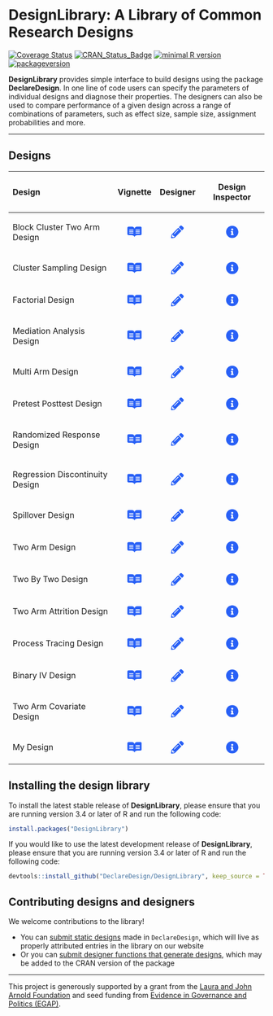 DesignLibrary: A Library of Common Research Designs
================

<!-- README.md is generated from README.Rmd. Please edit that file -->

[![Coverage
Status](https://coveralls.io/repos/github/DeclareDesign/DesignLibrary/badge.svg?branch=master)](https://coveralls.io/github/DeclareDesign/DesignLibrary?branch=master)
[![CRAN\_Status\_Badge](http://www.r-pkg.org/badges/version/DesignLibrary)](https://cran.r-project.org/package=DesignLibrary)
[![minimal R
version](https://img.shields.io/badge/R%3E%3D-3.4.0-6666ff.svg)](https://cran.r-project.org/)
[![packageversion](https://img.shields.io/badge/Package%20version-0.1.5.9999-orange.svg?style=flat-square)](commits/master)

**DesignLibrary** provides simple interface to build designs using the
package **DeclareDesign**. In one line of code users can specify the
parameters of individual designs and diagnose their properties. The
designers can also be used to compare performance of a given design
across a range of combinations of parameters, such as effect size,
sample size, assignment probabilities and more.

-----

## Designs

<table class="table" style="margin-left: auto; margin-right: auto;">

<thead>

<tr>

<th style="text-align:left;">

Design

</th>

<th style="text-align:center;">

Vignette

</th>

<th style="text-align:center;">

Designer

</th>

<th style="text-align:center;">

Design Inspector

</th>

</tr>

</thead>

<tbody>

<tr>

<td style="text-align:left;">

Block Cluster Two Arm Design

</td>

<td style="text-align:center;">

<a data-toggle="tooltip" title="Read description of design" href="https://declaredesign.org/r/designlibrary/articles/block_cluster_two_arm.html"><svg style="height:25;fill:#2860F6;" viewbox="0 0 576 512"><path d="M528.3 46.5H388.5c-48.1 0-89.9 33.3-100.4 80.3-10.6-47-52.3-80.3-100.4-80.3H48c-26.5 0-48 21.5-48 48v245.8c0 26.5 21.5 48 48 48h89.7c102.2 0 132.7 24.4 147.3 75 .7 2.8 5.2 2.8 6 0 14.7-50.6 45.2-75 147.3-75H528c26.5 0 48-21.5 48-48V94.6c0-26.4-21.3-47.9-47.7-48.1zM242 311.9c0 1.9-1.5 3.5-3.5 3.5H78.2c-1.9 0-3.5-1.5-3.5-3.5V289c0-1.9 1.5-3.5 3.5-3.5h160.4c1.9 0 3.5 1.5 3.5 3.5v22.9zm0-60.9c0 1.9-1.5 3.5-3.5 3.5H78.2c-1.9 0-3.5-1.5-3.5-3.5v-22.9c0-1.9 1.5-3.5 3.5-3.5h160.4c1.9 0 3.5 1.5 3.5 3.5V251zm0-60.9c0 1.9-1.5 3.5-3.5 3.5H78.2c-1.9 0-3.5-1.5-3.5-3.5v-22.9c0-1.9 1.5-3.5 3.5-3.5h160.4c1.9 0 3.5 1.5 3.5 3.5v22.9zm259.3 121.7c0 1.9-1.5 3.5-3.5 3.5H337.5c-1.9 0-3.5-1.5-3.5-3.5v-22.9c0-1.9 1.5-3.5 3.5-3.5h160.4c1.9 0 3.5 1.5 3.5 3.5v22.9zm0-60.9c0 1.9-1.5 3.5-3.5 3.5H337.5c-1.9 0-3.5-1.5-3.5-3.5V228c0-1.9 1.5-3.5 3.5-3.5h160.4c1.9 0 3.5 1.5 3.5 3.5v22.9zm0-60.9c0 1.9-1.5 3.5-3.5 3.5H337.5c-1.9 0-3.5-1.5-3.5-3.5v-22.8c0-1.9 1.5-3.5 3.5-3.5h160.4c1.9 0 3.5 1.5 3.5 3.5V190z"></path></svg></a>

</td>

<td style="text-align:center;">

<a data-toggle="tooltip" title="Open designer documentation" href="https://declaredesign.org/r/designlibrary/reference/block_cluster_two_arm_designer.html"><svg style="height:25;fill:#2860F6;" viewbox="0 0 512 512"><path d="M497.9 142.1l-46.1 46.1c-4.7 4.7-12.3 4.7-17 0l-111-111c-4.7-4.7-4.7-12.3 0-17l46.1-46.1c18.7-18.7 49.1-18.7 67.9 0l60.1 60.1c18.8 18.7 18.8 49.1 0 67.9zM284.2 99.8L21.6 362.4.4 483.9c-2.9 16.4 11.4 30.6 27.8 27.8l121.5-21.3 262.6-262.6c4.7-4.7 4.7-12.3 0-17l-111-111c-4.8-4.7-12.4-4.7-17.1 0zM124.1 339.9c-5.5-5.5-5.5-14.3 0-19.8l154-154c5.5-5.5 14.3-5.5 19.8 0s5.5 14.3 0 19.8l-154 154c-5.5 5.5-14.3 5.5-19.8 0zM88 424h48v36.3l-64.5 11.3-31.1-31.1L51.7 376H88v48z"></path></svg></a>

</td>

<td style="text-align:center;">

<a data-toggle="tooltip" title="Open in DeclareDesign Inspector" href="https://eos.wzb.eu/ipi/DDinspector/?import_library=block_cluster_two_arm_design"><svg style="height:25;fill:#2860F6;" viewbox="0 0 512 512"><path d="M256 8C119.043 8 8 119.083 8 256c0 136.997 111.043 248 248 248s248-111.003 248-248C504 119.083 392.957 8 256 8zm0 110c23.196 0 42 18.804 42 42s-18.804 42-42 42-42-18.804-42-42 18.804-42 42-42zm56 254c0 6.627-5.373 12-12 12h-88c-6.627 0-12-5.373-12-12v-24c0-6.627 5.373-12 12-12h12v-64h-12c-6.627 0-12-5.373-12-12v-24c0-6.627 5.373-12 12-12h64c6.627 0 12 5.373 12 12v100h12c6.627 0 12 5.373 12 12v24z"></path></svg></a>

</td>

</tr>

<tr>

<td style="text-align:left;">

Cluster Sampling Design

</td>

<td style="text-align:center;">

<a data-toggle="tooltip" title="Read description of design" href="https://declaredesign.org/r/designlibrary/articles/cluster_sampling.html"><svg style="height:25;fill:#2860F6;" viewbox="0 0 576 512"><path d="M528.3 46.5H388.5c-48.1 0-89.9 33.3-100.4 80.3-10.6-47-52.3-80.3-100.4-80.3H48c-26.5 0-48 21.5-48 48v245.8c0 26.5 21.5 48 48 48h89.7c102.2 0 132.7 24.4 147.3 75 .7 2.8 5.2 2.8 6 0 14.7-50.6 45.2-75 147.3-75H528c26.5 0 48-21.5 48-48V94.6c0-26.4-21.3-47.9-47.7-48.1zM242 311.9c0 1.9-1.5 3.5-3.5 3.5H78.2c-1.9 0-3.5-1.5-3.5-3.5V289c0-1.9 1.5-3.5 3.5-3.5h160.4c1.9 0 3.5 1.5 3.5 3.5v22.9zm0-60.9c0 1.9-1.5 3.5-3.5 3.5H78.2c-1.9 0-3.5-1.5-3.5-3.5v-22.9c0-1.9 1.5-3.5 3.5-3.5h160.4c1.9 0 3.5 1.5 3.5 3.5V251zm0-60.9c0 1.9-1.5 3.5-3.5 3.5H78.2c-1.9 0-3.5-1.5-3.5-3.5v-22.9c0-1.9 1.5-3.5 3.5-3.5h160.4c1.9 0 3.5 1.5 3.5 3.5v22.9zm259.3 121.7c0 1.9-1.5 3.5-3.5 3.5H337.5c-1.9 0-3.5-1.5-3.5-3.5v-22.9c0-1.9 1.5-3.5 3.5-3.5h160.4c1.9 0 3.5 1.5 3.5 3.5v22.9zm0-60.9c0 1.9-1.5 3.5-3.5 3.5H337.5c-1.9 0-3.5-1.5-3.5-3.5V228c0-1.9 1.5-3.5 3.5-3.5h160.4c1.9 0 3.5 1.5 3.5 3.5v22.9zm0-60.9c0 1.9-1.5 3.5-3.5 3.5H337.5c-1.9 0-3.5-1.5-3.5-3.5v-22.8c0-1.9 1.5-3.5 3.5-3.5h160.4c1.9 0 3.5 1.5 3.5 3.5V190z"></path></svg></a>

</td>

<td style="text-align:center;">

<a data-toggle="tooltip" title="Open designer documentation" href="https://declaredesign.org/r/designlibrary/reference/cluster_sampling_designer.html"><svg style="height:25;fill:#2860F6;" viewbox="0 0 512 512"><path d="M497.9 142.1l-46.1 46.1c-4.7 4.7-12.3 4.7-17 0l-111-111c-4.7-4.7-4.7-12.3 0-17l46.1-46.1c18.7-18.7 49.1-18.7 67.9 0l60.1 60.1c18.8 18.7 18.8 49.1 0 67.9zM284.2 99.8L21.6 362.4.4 483.9c-2.9 16.4 11.4 30.6 27.8 27.8l121.5-21.3 262.6-262.6c4.7-4.7 4.7-12.3 0-17l-111-111c-4.8-4.7-12.4-4.7-17.1 0zM124.1 339.9c-5.5-5.5-5.5-14.3 0-19.8l154-154c5.5-5.5 14.3-5.5 19.8 0s5.5 14.3 0 19.8l-154 154c-5.5 5.5-14.3 5.5-19.8 0zM88 424h48v36.3l-64.5 11.3-31.1-31.1L51.7 376H88v48z"></path></svg></a>

</td>

<td style="text-align:center;">

<a data-toggle="tooltip" title="Open in DeclareDesign Inspector" href="https://eos.wzb.eu/ipi/DDinspector/?import_library=cluster_sampling_design"><svg style="height:25;fill:#2860F6;" viewbox="0 0 512 512"><path d="M256 8C119.043 8 8 119.083 8 256c0 136.997 111.043 248 248 248s248-111.003 248-248C504 119.083 392.957 8 256 8zm0 110c23.196 0 42 18.804 42 42s-18.804 42-42 42-42-18.804-42-42 18.804-42 42-42zm56 254c0 6.627-5.373 12-12 12h-88c-6.627 0-12-5.373-12-12v-24c0-6.627 5.373-12 12-12h12v-64h-12c-6.627 0-12-5.373-12-12v-24c0-6.627 5.373-12 12-12h64c6.627 0 12 5.373 12 12v100h12c6.627 0 12 5.373 12 12v24z"></path></svg></a>

</td>

</tr>

<tr>

<td style="text-align:left;">

Factorial Design

</td>

<td style="text-align:center;">

<a data-toggle="tooltip" title="Read description of design" href="https://declaredesign.org/r/designlibrary/articles/factorial.html"><svg style="height:25;fill:#2860F6;" viewbox="0 0 576 512"><path d="M528.3 46.5H388.5c-48.1 0-89.9 33.3-100.4 80.3-10.6-47-52.3-80.3-100.4-80.3H48c-26.5 0-48 21.5-48 48v245.8c0 26.5 21.5 48 48 48h89.7c102.2 0 132.7 24.4 147.3 75 .7 2.8 5.2 2.8 6 0 14.7-50.6 45.2-75 147.3-75H528c26.5 0 48-21.5 48-48V94.6c0-26.4-21.3-47.9-47.7-48.1zM242 311.9c0 1.9-1.5 3.5-3.5 3.5H78.2c-1.9 0-3.5-1.5-3.5-3.5V289c0-1.9 1.5-3.5 3.5-3.5h160.4c1.9 0 3.5 1.5 3.5 3.5v22.9zm0-60.9c0 1.9-1.5 3.5-3.5 3.5H78.2c-1.9 0-3.5-1.5-3.5-3.5v-22.9c0-1.9 1.5-3.5 3.5-3.5h160.4c1.9 0 3.5 1.5 3.5 3.5V251zm0-60.9c0 1.9-1.5 3.5-3.5 3.5H78.2c-1.9 0-3.5-1.5-3.5-3.5v-22.9c0-1.9 1.5-3.5 3.5-3.5h160.4c1.9 0 3.5 1.5 3.5 3.5v22.9zm259.3 121.7c0 1.9-1.5 3.5-3.5 3.5H337.5c-1.9 0-3.5-1.5-3.5-3.5v-22.9c0-1.9 1.5-3.5 3.5-3.5h160.4c1.9 0 3.5 1.5 3.5 3.5v22.9zm0-60.9c0 1.9-1.5 3.5-3.5 3.5H337.5c-1.9 0-3.5-1.5-3.5-3.5V228c0-1.9 1.5-3.5 3.5-3.5h160.4c1.9 0 3.5 1.5 3.5 3.5v22.9zm0-60.9c0 1.9-1.5 3.5-3.5 3.5H337.5c-1.9 0-3.5-1.5-3.5-3.5v-22.8c0-1.9 1.5-3.5 3.5-3.5h160.4c1.9 0 3.5 1.5 3.5 3.5V190z"></path></svg></a>

</td>

<td style="text-align:center;">

<a data-toggle="tooltip" title="Open designer documentation" href="https://declaredesign.org/r/designlibrary/reference/factorial_designer.html"><svg style="height:25;fill:#2860F6;" viewbox="0 0 512 512"><path d="M497.9 142.1l-46.1 46.1c-4.7 4.7-12.3 4.7-17 0l-111-111c-4.7-4.7-4.7-12.3 0-17l46.1-46.1c18.7-18.7 49.1-18.7 67.9 0l60.1 60.1c18.8 18.7 18.8 49.1 0 67.9zM284.2 99.8L21.6 362.4.4 483.9c-2.9 16.4 11.4 30.6 27.8 27.8l121.5-21.3 262.6-262.6c4.7-4.7 4.7-12.3 0-17l-111-111c-4.8-4.7-12.4-4.7-17.1 0zM124.1 339.9c-5.5-5.5-5.5-14.3 0-19.8l154-154c5.5-5.5 14.3-5.5 19.8 0s5.5 14.3 0 19.8l-154 154c-5.5 5.5-14.3 5.5-19.8 0zM88 424h48v36.3l-64.5 11.3-31.1-31.1L51.7 376H88v48z"></path></svg></a>

</td>

<td style="text-align:center;">

<a data-toggle="tooltip" title="Open in DeclareDesign Inspector" href="https://eos.wzb.eu/ipi/DDinspector/?import_library=factorial_design"><svg style="height:25;fill:#2860F6;" viewbox="0 0 512 512"><path d="M256 8C119.043 8 8 119.083 8 256c0 136.997 111.043 248 248 248s248-111.003 248-248C504 119.083 392.957 8 256 8zm0 110c23.196 0 42 18.804 42 42s-18.804 42-42 42-42-18.804-42-42 18.804-42 42-42zm56 254c0 6.627-5.373 12-12 12h-88c-6.627 0-12-5.373-12-12v-24c0-6.627 5.373-12 12-12h12v-64h-12c-6.627 0-12-5.373-12-12v-24c0-6.627 5.373-12 12-12h64c6.627 0 12 5.373 12 12v100h12c6.627 0 12 5.373 12 12v24z"></path></svg></a>

</td>

</tr>

<tr>

<td style="text-align:left;">

Mediation Analysis Design

</td>

<td style="text-align:center;">

<a data-toggle="tooltip" title="Read description of design" href="https://declaredesign.org/r/designlibrary/articles/mediation_analysis.html"><svg style="height:25;fill:#2860F6;" viewbox="0 0 576 512"><path d="M528.3 46.5H388.5c-48.1 0-89.9 33.3-100.4 80.3-10.6-47-52.3-80.3-100.4-80.3H48c-26.5 0-48 21.5-48 48v245.8c0 26.5 21.5 48 48 48h89.7c102.2 0 132.7 24.4 147.3 75 .7 2.8 5.2 2.8 6 0 14.7-50.6 45.2-75 147.3-75H528c26.5 0 48-21.5 48-48V94.6c0-26.4-21.3-47.9-47.7-48.1zM242 311.9c0 1.9-1.5 3.5-3.5 3.5H78.2c-1.9 0-3.5-1.5-3.5-3.5V289c0-1.9 1.5-3.5 3.5-3.5h160.4c1.9 0 3.5 1.5 3.5 3.5v22.9zm0-60.9c0 1.9-1.5 3.5-3.5 3.5H78.2c-1.9 0-3.5-1.5-3.5-3.5v-22.9c0-1.9 1.5-3.5 3.5-3.5h160.4c1.9 0 3.5 1.5 3.5 3.5V251zm0-60.9c0 1.9-1.5 3.5-3.5 3.5H78.2c-1.9 0-3.5-1.5-3.5-3.5v-22.9c0-1.9 1.5-3.5 3.5-3.5h160.4c1.9 0 3.5 1.5 3.5 3.5v22.9zm259.3 121.7c0 1.9-1.5 3.5-3.5 3.5H337.5c-1.9 0-3.5-1.5-3.5-3.5v-22.9c0-1.9 1.5-3.5 3.5-3.5h160.4c1.9 0 3.5 1.5 3.5 3.5v22.9zm0-60.9c0 1.9-1.5 3.5-3.5 3.5H337.5c-1.9 0-3.5-1.5-3.5-3.5V228c0-1.9 1.5-3.5 3.5-3.5h160.4c1.9 0 3.5 1.5 3.5 3.5v22.9zm0-60.9c0 1.9-1.5 3.5-3.5 3.5H337.5c-1.9 0-3.5-1.5-3.5-3.5v-22.8c0-1.9 1.5-3.5 3.5-3.5h160.4c1.9 0 3.5 1.5 3.5 3.5V190z"></path></svg></a>

</td>

<td style="text-align:center;">

<a data-toggle="tooltip" title="Open designer documentation" href="https://declaredesign.org/r/designlibrary/reference/mediation_analysis_designer.html"><svg style="height:25;fill:#2860F6;" viewbox="0 0 512 512"><path d="M497.9 142.1l-46.1 46.1c-4.7 4.7-12.3 4.7-17 0l-111-111c-4.7-4.7-4.7-12.3 0-17l46.1-46.1c18.7-18.7 49.1-18.7 67.9 0l60.1 60.1c18.8 18.7 18.8 49.1 0 67.9zM284.2 99.8L21.6 362.4.4 483.9c-2.9 16.4 11.4 30.6 27.8 27.8l121.5-21.3 262.6-262.6c4.7-4.7 4.7-12.3 0-17l-111-111c-4.8-4.7-12.4-4.7-17.1 0zM124.1 339.9c-5.5-5.5-5.5-14.3 0-19.8l154-154c5.5-5.5 14.3-5.5 19.8 0s5.5 14.3 0 19.8l-154 154c-5.5 5.5-14.3 5.5-19.8 0zM88 424h48v36.3l-64.5 11.3-31.1-31.1L51.7 376H88v48z"></path></svg></a>

</td>

<td style="text-align:center;">

<a data-toggle="tooltip" title="Open in DeclareDesign Inspector" href="https://eos.wzb.eu/ipi/DDinspector/?import_library=mediation_analysis_design"><svg style="height:25;fill:#2860F6;" viewbox="0 0 512 512"><path d="M256 8C119.043 8 8 119.083 8 256c0 136.997 111.043 248 248 248s248-111.003 248-248C504 119.083 392.957 8 256 8zm0 110c23.196 0 42 18.804 42 42s-18.804 42-42 42-42-18.804-42-42 18.804-42 42-42zm56 254c0 6.627-5.373 12-12 12h-88c-6.627 0-12-5.373-12-12v-24c0-6.627 5.373-12 12-12h12v-64h-12c-6.627 0-12-5.373-12-12v-24c0-6.627 5.373-12 12-12h64c6.627 0 12 5.373 12 12v100h12c6.627 0 12 5.373 12 12v24z"></path></svg></a>

</td>

</tr>

<tr>

<td style="text-align:left;">

Multi Arm Design

</td>

<td style="text-align:center;">

<a data-toggle="tooltip" title="Read description of design" href="https://declaredesign.org/r/designlibrary/articles/multi_arm.html"><svg style="height:25;fill:#2860F6;" viewbox="0 0 576 512"><path d="M528.3 46.5H388.5c-48.1 0-89.9 33.3-100.4 80.3-10.6-47-52.3-80.3-100.4-80.3H48c-26.5 0-48 21.5-48 48v245.8c0 26.5 21.5 48 48 48h89.7c102.2 0 132.7 24.4 147.3 75 .7 2.8 5.2 2.8 6 0 14.7-50.6 45.2-75 147.3-75H528c26.5 0 48-21.5 48-48V94.6c0-26.4-21.3-47.9-47.7-48.1zM242 311.9c0 1.9-1.5 3.5-3.5 3.5H78.2c-1.9 0-3.5-1.5-3.5-3.5V289c0-1.9 1.5-3.5 3.5-3.5h160.4c1.9 0 3.5 1.5 3.5 3.5v22.9zm0-60.9c0 1.9-1.5 3.5-3.5 3.5H78.2c-1.9 0-3.5-1.5-3.5-3.5v-22.9c0-1.9 1.5-3.5 3.5-3.5h160.4c1.9 0 3.5 1.5 3.5 3.5V251zm0-60.9c0 1.9-1.5 3.5-3.5 3.5H78.2c-1.9 0-3.5-1.5-3.5-3.5v-22.9c0-1.9 1.5-3.5 3.5-3.5h160.4c1.9 0 3.5 1.5 3.5 3.5v22.9zm259.3 121.7c0 1.9-1.5 3.5-3.5 3.5H337.5c-1.9 0-3.5-1.5-3.5-3.5v-22.9c0-1.9 1.5-3.5 3.5-3.5h160.4c1.9 0 3.5 1.5 3.5 3.5v22.9zm0-60.9c0 1.9-1.5 3.5-3.5 3.5H337.5c-1.9 0-3.5-1.5-3.5-3.5V228c0-1.9 1.5-3.5 3.5-3.5h160.4c1.9 0 3.5 1.5 3.5 3.5v22.9zm0-60.9c0 1.9-1.5 3.5-3.5 3.5H337.5c-1.9 0-3.5-1.5-3.5-3.5v-22.8c0-1.9 1.5-3.5 3.5-3.5h160.4c1.9 0 3.5 1.5 3.5 3.5V190z"></path></svg></a>

</td>

<td style="text-align:center;">

<a data-toggle="tooltip" title="Open designer documentation" href="https://declaredesign.org/r/designlibrary/reference/multi_arm_designer.html"><svg style="height:25;fill:#2860F6;" viewbox="0 0 512 512"><path d="M497.9 142.1l-46.1 46.1c-4.7 4.7-12.3 4.7-17 0l-111-111c-4.7-4.7-4.7-12.3 0-17l46.1-46.1c18.7-18.7 49.1-18.7 67.9 0l60.1 60.1c18.8 18.7 18.8 49.1 0 67.9zM284.2 99.8L21.6 362.4.4 483.9c-2.9 16.4 11.4 30.6 27.8 27.8l121.5-21.3 262.6-262.6c4.7-4.7 4.7-12.3 0-17l-111-111c-4.8-4.7-12.4-4.7-17.1 0zM124.1 339.9c-5.5-5.5-5.5-14.3 0-19.8l154-154c5.5-5.5 14.3-5.5 19.8 0s5.5 14.3 0 19.8l-154 154c-5.5 5.5-14.3 5.5-19.8 0zM88 424h48v36.3l-64.5 11.3-31.1-31.1L51.7 376H88v48z"></path></svg></a>

</td>

<td style="text-align:center;">

<a data-toggle="tooltip" title="Open in DeclareDesign Inspector" href="https://eos.wzb.eu/ipi/DDinspector/?import_library=multi_arm_design"><svg style="height:25;fill:#2860F6;" viewbox="0 0 512 512"><path d="M256 8C119.043 8 8 119.083 8 256c0 136.997 111.043 248 248 248s248-111.003 248-248C504 119.083 392.957 8 256 8zm0 110c23.196 0 42 18.804 42 42s-18.804 42-42 42-42-18.804-42-42 18.804-42 42-42zm56 254c0 6.627-5.373 12-12 12h-88c-6.627 0-12-5.373-12-12v-24c0-6.627 5.373-12 12-12h12v-64h-12c-6.627 0-12-5.373-12-12v-24c0-6.627 5.373-12 12-12h64c6.627 0 12 5.373 12 12v100h12c6.627 0 12 5.373 12 12v24z"></path></svg></a>

</td>

</tr>

<tr>

<td style="text-align:left;">

Pretest Posttest Design

</td>

<td style="text-align:center;">

<a data-toggle="tooltip" title="Read description of design" href="https://declaredesign.org/r/designlibrary/articles/pretest_posttest.html"><svg style="height:25;fill:#2860F6;" viewbox="0 0 576 512"><path d="M528.3 46.5H388.5c-48.1 0-89.9 33.3-100.4 80.3-10.6-47-52.3-80.3-100.4-80.3H48c-26.5 0-48 21.5-48 48v245.8c0 26.5 21.5 48 48 48h89.7c102.2 0 132.7 24.4 147.3 75 .7 2.8 5.2 2.8 6 0 14.7-50.6 45.2-75 147.3-75H528c26.5 0 48-21.5 48-48V94.6c0-26.4-21.3-47.9-47.7-48.1zM242 311.9c0 1.9-1.5 3.5-3.5 3.5H78.2c-1.9 0-3.5-1.5-3.5-3.5V289c0-1.9 1.5-3.5 3.5-3.5h160.4c1.9 0 3.5 1.5 3.5 3.5v22.9zm0-60.9c0 1.9-1.5 3.5-3.5 3.5H78.2c-1.9 0-3.5-1.5-3.5-3.5v-22.9c0-1.9 1.5-3.5 3.5-3.5h160.4c1.9 0 3.5 1.5 3.5 3.5V251zm0-60.9c0 1.9-1.5 3.5-3.5 3.5H78.2c-1.9 0-3.5-1.5-3.5-3.5v-22.9c0-1.9 1.5-3.5 3.5-3.5h160.4c1.9 0 3.5 1.5 3.5 3.5v22.9zm259.3 121.7c0 1.9-1.5 3.5-3.5 3.5H337.5c-1.9 0-3.5-1.5-3.5-3.5v-22.9c0-1.9 1.5-3.5 3.5-3.5h160.4c1.9 0 3.5 1.5 3.5 3.5v22.9zm0-60.9c0 1.9-1.5 3.5-3.5 3.5H337.5c-1.9 0-3.5-1.5-3.5-3.5V228c0-1.9 1.5-3.5 3.5-3.5h160.4c1.9 0 3.5 1.5 3.5 3.5v22.9zm0-60.9c0 1.9-1.5 3.5-3.5 3.5H337.5c-1.9 0-3.5-1.5-3.5-3.5v-22.8c0-1.9 1.5-3.5 3.5-3.5h160.4c1.9 0 3.5 1.5 3.5 3.5V190z"></path></svg></a>

</td>

<td style="text-align:center;">

<a data-toggle="tooltip" title="Open designer documentation" href="https://declaredesign.org/r/designlibrary/reference/pretest_posttest_designer.html"><svg style="height:25;fill:#2860F6;" viewbox="0 0 512 512"><path d="M497.9 142.1l-46.1 46.1c-4.7 4.7-12.3 4.7-17 0l-111-111c-4.7-4.7-4.7-12.3 0-17l46.1-46.1c18.7-18.7 49.1-18.7 67.9 0l60.1 60.1c18.8 18.7 18.8 49.1 0 67.9zM284.2 99.8L21.6 362.4.4 483.9c-2.9 16.4 11.4 30.6 27.8 27.8l121.5-21.3 262.6-262.6c4.7-4.7 4.7-12.3 0-17l-111-111c-4.8-4.7-12.4-4.7-17.1 0zM124.1 339.9c-5.5-5.5-5.5-14.3 0-19.8l154-154c5.5-5.5 14.3-5.5 19.8 0s5.5 14.3 0 19.8l-154 154c-5.5 5.5-14.3 5.5-19.8 0zM88 424h48v36.3l-64.5 11.3-31.1-31.1L51.7 376H88v48z"></path></svg></a>

</td>

<td style="text-align:center;">

<a data-toggle="tooltip" title="Open in DeclareDesign Inspector" href="https://eos.wzb.eu/ipi/DDinspector/?import_library=pretest_posttest_design"><svg style="height:25;fill:#2860F6;" viewbox="0 0 512 512"><path d="M256 8C119.043 8 8 119.083 8 256c0 136.997 111.043 248 248 248s248-111.003 248-248C504 119.083 392.957 8 256 8zm0 110c23.196 0 42 18.804 42 42s-18.804 42-42 42-42-18.804-42-42 18.804-42 42-42zm56 254c0 6.627-5.373 12-12 12h-88c-6.627 0-12-5.373-12-12v-24c0-6.627 5.373-12 12-12h12v-64h-12c-6.627 0-12-5.373-12-12v-24c0-6.627 5.373-12 12-12h64c6.627 0 12 5.373 12 12v100h12c6.627 0 12 5.373 12 12v24z"></path></svg></a>

</td>

</tr>

<tr>

<td style="text-align:left;">

Randomized Response Design

</td>

<td style="text-align:center;">

<a data-toggle="tooltip" title="Read description of design" href="https://declaredesign.org/r/designlibrary/articles/randomized_response.html"><svg style="height:25;fill:#2860F6;" viewbox="0 0 576 512"><path d="M528.3 46.5H388.5c-48.1 0-89.9 33.3-100.4 80.3-10.6-47-52.3-80.3-100.4-80.3H48c-26.5 0-48 21.5-48 48v245.8c0 26.5 21.5 48 48 48h89.7c102.2 0 132.7 24.4 147.3 75 .7 2.8 5.2 2.8 6 0 14.7-50.6 45.2-75 147.3-75H528c26.5 0 48-21.5 48-48V94.6c0-26.4-21.3-47.9-47.7-48.1zM242 311.9c0 1.9-1.5 3.5-3.5 3.5H78.2c-1.9 0-3.5-1.5-3.5-3.5V289c0-1.9 1.5-3.5 3.5-3.5h160.4c1.9 0 3.5 1.5 3.5 3.5v22.9zm0-60.9c0 1.9-1.5 3.5-3.5 3.5H78.2c-1.9 0-3.5-1.5-3.5-3.5v-22.9c0-1.9 1.5-3.5 3.5-3.5h160.4c1.9 0 3.5 1.5 3.5 3.5V251zm0-60.9c0 1.9-1.5 3.5-3.5 3.5H78.2c-1.9 0-3.5-1.5-3.5-3.5v-22.9c0-1.9 1.5-3.5 3.5-3.5h160.4c1.9 0 3.5 1.5 3.5 3.5v22.9zm259.3 121.7c0 1.9-1.5 3.5-3.5 3.5H337.5c-1.9 0-3.5-1.5-3.5-3.5v-22.9c0-1.9 1.5-3.5 3.5-3.5h160.4c1.9 0 3.5 1.5 3.5 3.5v22.9zm0-60.9c0 1.9-1.5 3.5-3.5 3.5H337.5c-1.9 0-3.5-1.5-3.5-3.5V228c0-1.9 1.5-3.5 3.5-3.5h160.4c1.9 0 3.5 1.5 3.5 3.5v22.9zm0-60.9c0 1.9-1.5 3.5-3.5 3.5H337.5c-1.9 0-3.5-1.5-3.5-3.5v-22.8c0-1.9 1.5-3.5 3.5-3.5h160.4c1.9 0 3.5 1.5 3.5 3.5V190z"></path></svg></a>

</td>

<td style="text-align:center;">

<a data-toggle="tooltip" title="Open designer documentation" href="https://declaredesign.org/r/designlibrary/reference/randomized_response_designer.html"><svg style="height:25;fill:#2860F6;" viewbox="0 0 512 512"><path d="M497.9 142.1l-46.1 46.1c-4.7 4.7-12.3 4.7-17 0l-111-111c-4.7-4.7-4.7-12.3 0-17l46.1-46.1c18.7-18.7 49.1-18.7 67.9 0l60.1 60.1c18.8 18.7 18.8 49.1 0 67.9zM284.2 99.8L21.6 362.4.4 483.9c-2.9 16.4 11.4 30.6 27.8 27.8l121.5-21.3 262.6-262.6c4.7-4.7 4.7-12.3 0-17l-111-111c-4.8-4.7-12.4-4.7-17.1 0zM124.1 339.9c-5.5-5.5-5.5-14.3 0-19.8l154-154c5.5-5.5 14.3-5.5 19.8 0s5.5 14.3 0 19.8l-154 154c-5.5 5.5-14.3 5.5-19.8 0zM88 424h48v36.3l-64.5 11.3-31.1-31.1L51.7 376H88v48z"></path></svg></a>

</td>

<td style="text-align:center;">

<a data-toggle="tooltip" title="Open in DeclareDesign Inspector" href="https://eos.wzb.eu/ipi/DDinspector/?import_library=randomized_response_design"><svg style="height:25;fill:#2860F6;" viewbox="0 0 512 512"><path d="M256 8C119.043 8 8 119.083 8 256c0 136.997 111.043 248 248 248s248-111.003 248-248C504 119.083 392.957 8 256 8zm0 110c23.196 0 42 18.804 42 42s-18.804 42-42 42-42-18.804-42-42 18.804-42 42-42zm56 254c0 6.627-5.373 12-12 12h-88c-6.627 0-12-5.373-12-12v-24c0-6.627 5.373-12 12-12h12v-64h-12c-6.627 0-12-5.373-12-12v-24c0-6.627 5.373-12 12-12h64c6.627 0 12 5.373 12 12v100h12c6.627 0 12 5.373 12 12v24z"></path></svg></a>

</td>

</tr>

<tr>

<td style="text-align:left;">

Regression Discontinuity Design

</td>

<td style="text-align:center;">

<a data-toggle="tooltip" title="Read description of design" href="https://declaredesign.org/r/designlibrary/articles/regression_discontinuity.html"><svg style="height:25;fill:#2860F6;" viewbox="0 0 576 512"><path d="M528.3 46.5H388.5c-48.1 0-89.9 33.3-100.4 80.3-10.6-47-52.3-80.3-100.4-80.3H48c-26.5 0-48 21.5-48 48v245.8c0 26.5 21.5 48 48 48h89.7c102.2 0 132.7 24.4 147.3 75 .7 2.8 5.2 2.8 6 0 14.7-50.6 45.2-75 147.3-75H528c26.5 0 48-21.5 48-48V94.6c0-26.4-21.3-47.9-47.7-48.1zM242 311.9c0 1.9-1.5 3.5-3.5 3.5H78.2c-1.9 0-3.5-1.5-3.5-3.5V289c0-1.9 1.5-3.5 3.5-3.5h160.4c1.9 0 3.5 1.5 3.5 3.5v22.9zm0-60.9c0 1.9-1.5 3.5-3.5 3.5H78.2c-1.9 0-3.5-1.5-3.5-3.5v-22.9c0-1.9 1.5-3.5 3.5-3.5h160.4c1.9 0 3.5 1.5 3.5 3.5V251zm0-60.9c0 1.9-1.5 3.5-3.5 3.5H78.2c-1.9 0-3.5-1.5-3.5-3.5v-22.9c0-1.9 1.5-3.5 3.5-3.5h160.4c1.9 0 3.5 1.5 3.5 3.5v22.9zm259.3 121.7c0 1.9-1.5 3.5-3.5 3.5H337.5c-1.9 0-3.5-1.5-3.5-3.5v-22.9c0-1.9 1.5-3.5 3.5-3.5h160.4c1.9 0 3.5 1.5 3.5 3.5v22.9zm0-60.9c0 1.9-1.5 3.5-3.5 3.5H337.5c-1.9 0-3.5-1.5-3.5-3.5V228c0-1.9 1.5-3.5 3.5-3.5h160.4c1.9 0 3.5 1.5 3.5 3.5v22.9zm0-60.9c0 1.9-1.5 3.5-3.5 3.5H337.5c-1.9 0-3.5-1.5-3.5-3.5v-22.8c0-1.9 1.5-3.5 3.5-3.5h160.4c1.9 0 3.5 1.5 3.5 3.5V190z"></path></svg></a>

</td>

<td style="text-align:center;">

<a data-toggle="tooltip" title="Open designer documentation" href="https://declaredesign.org/r/designlibrary/reference/regression_discontinuity_designer.html"><svg style="height:25;fill:#2860F6;" viewbox="0 0 512 512"><path d="M497.9 142.1l-46.1 46.1c-4.7 4.7-12.3 4.7-17 0l-111-111c-4.7-4.7-4.7-12.3 0-17l46.1-46.1c18.7-18.7 49.1-18.7 67.9 0l60.1 60.1c18.8 18.7 18.8 49.1 0 67.9zM284.2 99.8L21.6 362.4.4 483.9c-2.9 16.4 11.4 30.6 27.8 27.8l121.5-21.3 262.6-262.6c4.7-4.7 4.7-12.3 0-17l-111-111c-4.8-4.7-12.4-4.7-17.1 0zM124.1 339.9c-5.5-5.5-5.5-14.3 0-19.8l154-154c5.5-5.5 14.3-5.5 19.8 0s5.5 14.3 0 19.8l-154 154c-5.5 5.5-14.3 5.5-19.8 0zM88 424h48v36.3l-64.5 11.3-31.1-31.1L51.7 376H88v48z"></path></svg></a>

</td>

<td style="text-align:center;">

<a data-toggle="tooltip" title="Open in DeclareDesign Inspector" href="https://eos.wzb.eu/ipi/DDinspector/?import_library=regression_discontinuity_design"><svg style="height:25;fill:#2860F6;" viewbox="0 0 512 512"><path d="M256 8C119.043 8 8 119.083 8 256c0 136.997 111.043 248 248 248s248-111.003 248-248C504 119.083 392.957 8 256 8zm0 110c23.196 0 42 18.804 42 42s-18.804 42-42 42-42-18.804-42-42 18.804-42 42-42zm56 254c0 6.627-5.373 12-12 12h-88c-6.627 0-12-5.373-12-12v-24c0-6.627 5.373-12 12-12h12v-64h-12c-6.627 0-12-5.373-12-12v-24c0-6.627 5.373-12 12-12h64c6.627 0 12 5.373 12 12v100h12c6.627 0 12 5.373 12 12v24z"></path></svg></a>

</td>

</tr>

<tr>

<td style="text-align:left;">

Spillover Design

</td>

<td style="text-align:center;">

<a data-toggle="tooltip" title="Read description of design" href="https://declaredesign.org/r/designlibrary/articles/spillover.html"><svg style="height:25;fill:#2860F6;" viewbox="0 0 576 512"><path d="M528.3 46.5H388.5c-48.1 0-89.9 33.3-100.4 80.3-10.6-47-52.3-80.3-100.4-80.3H48c-26.5 0-48 21.5-48 48v245.8c0 26.5 21.5 48 48 48h89.7c102.2 0 132.7 24.4 147.3 75 .7 2.8 5.2 2.8 6 0 14.7-50.6 45.2-75 147.3-75H528c26.5 0 48-21.5 48-48V94.6c0-26.4-21.3-47.9-47.7-48.1zM242 311.9c0 1.9-1.5 3.5-3.5 3.5H78.2c-1.9 0-3.5-1.5-3.5-3.5V289c0-1.9 1.5-3.5 3.5-3.5h160.4c1.9 0 3.5 1.5 3.5 3.5v22.9zm0-60.9c0 1.9-1.5 3.5-3.5 3.5H78.2c-1.9 0-3.5-1.5-3.5-3.5v-22.9c0-1.9 1.5-3.5 3.5-3.5h160.4c1.9 0 3.5 1.5 3.5 3.5V251zm0-60.9c0 1.9-1.5 3.5-3.5 3.5H78.2c-1.9 0-3.5-1.5-3.5-3.5v-22.9c0-1.9 1.5-3.5 3.5-3.5h160.4c1.9 0 3.5 1.5 3.5 3.5v22.9zm259.3 121.7c0 1.9-1.5 3.5-3.5 3.5H337.5c-1.9 0-3.5-1.5-3.5-3.5v-22.9c0-1.9 1.5-3.5 3.5-3.5h160.4c1.9 0 3.5 1.5 3.5 3.5v22.9zm0-60.9c0 1.9-1.5 3.5-3.5 3.5H337.5c-1.9 0-3.5-1.5-3.5-3.5V228c0-1.9 1.5-3.5 3.5-3.5h160.4c1.9 0 3.5 1.5 3.5 3.5v22.9zm0-60.9c0 1.9-1.5 3.5-3.5 3.5H337.5c-1.9 0-3.5-1.5-3.5-3.5v-22.8c0-1.9 1.5-3.5 3.5-3.5h160.4c1.9 0 3.5 1.5 3.5 3.5V190z"></path></svg></a>

</td>

<td style="text-align:center;">

<a data-toggle="tooltip" title="Open designer documentation" href="https://declaredesign.org/r/designlibrary/reference/spillover_designer.html"><svg style="height:25;fill:#2860F6;" viewbox="0 0 512 512"><path d="M497.9 142.1l-46.1 46.1c-4.7 4.7-12.3 4.7-17 0l-111-111c-4.7-4.7-4.7-12.3 0-17l46.1-46.1c18.7-18.7 49.1-18.7 67.9 0l60.1 60.1c18.8 18.7 18.8 49.1 0 67.9zM284.2 99.8L21.6 362.4.4 483.9c-2.9 16.4 11.4 30.6 27.8 27.8l121.5-21.3 262.6-262.6c4.7-4.7 4.7-12.3 0-17l-111-111c-4.8-4.7-12.4-4.7-17.1 0zM124.1 339.9c-5.5-5.5-5.5-14.3 0-19.8l154-154c5.5-5.5 14.3-5.5 19.8 0s5.5 14.3 0 19.8l-154 154c-5.5 5.5-14.3 5.5-19.8 0zM88 424h48v36.3l-64.5 11.3-31.1-31.1L51.7 376H88v48z"></path></svg></a>

</td>

<td style="text-align:center;">

<a data-toggle="tooltip" title="Open in DeclareDesign Inspector" href="https://eos.wzb.eu/ipi/DDinspector/?import_library=spillover_design"><svg style="height:25;fill:#2860F6;" viewbox="0 0 512 512"><path d="M256 8C119.043 8 8 119.083 8 256c0 136.997 111.043 248 248 248s248-111.003 248-248C504 119.083 392.957 8 256 8zm0 110c23.196 0 42 18.804 42 42s-18.804 42-42 42-42-18.804-42-42 18.804-42 42-42zm56 254c0 6.627-5.373 12-12 12h-88c-6.627 0-12-5.373-12-12v-24c0-6.627 5.373-12 12-12h12v-64h-12c-6.627 0-12-5.373-12-12v-24c0-6.627 5.373-12 12-12h64c6.627 0 12 5.373 12 12v100h12c6.627 0 12 5.373 12 12v24z"></path></svg></a>

</td>

</tr>

<tr>

<td style="text-align:left;">

Two Arm Design

</td>

<td style="text-align:center;">

<a data-toggle="tooltip" title="Read description of design" href="https://declaredesign.org/r/designlibrary/articles/two_arm.html"><svg style="height:25;fill:#2860F6;" viewbox="0 0 576 512"><path d="M528.3 46.5H388.5c-48.1 0-89.9 33.3-100.4 80.3-10.6-47-52.3-80.3-100.4-80.3H48c-26.5 0-48 21.5-48 48v245.8c0 26.5 21.5 48 48 48h89.7c102.2 0 132.7 24.4 147.3 75 .7 2.8 5.2 2.8 6 0 14.7-50.6 45.2-75 147.3-75H528c26.5 0 48-21.5 48-48V94.6c0-26.4-21.3-47.9-47.7-48.1zM242 311.9c0 1.9-1.5 3.5-3.5 3.5H78.2c-1.9 0-3.5-1.5-3.5-3.5V289c0-1.9 1.5-3.5 3.5-3.5h160.4c1.9 0 3.5 1.5 3.5 3.5v22.9zm0-60.9c0 1.9-1.5 3.5-3.5 3.5H78.2c-1.9 0-3.5-1.5-3.5-3.5v-22.9c0-1.9 1.5-3.5 3.5-3.5h160.4c1.9 0 3.5 1.5 3.5 3.5V251zm0-60.9c0 1.9-1.5 3.5-3.5 3.5H78.2c-1.9 0-3.5-1.5-3.5-3.5v-22.9c0-1.9 1.5-3.5 3.5-3.5h160.4c1.9 0 3.5 1.5 3.5 3.5v22.9zm259.3 121.7c0 1.9-1.5 3.5-3.5 3.5H337.5c-1.9 0-3.5-1.5-3.5-3.5v-22.9c0-1.9 1.5-3.5 3.5-3.5h160.4c1.9 0 3.5 1.5 3.5 3.5v22.9zm0-60.9c0 1.9-1.5 3.5-3.5 3.5H337.5c-1.9 0-3.5-1.5-3.5-3.5V228c0-1.9 1.5-3.5 3.5-3.5h160.4c1.9 0 3.5 1.5 3.5 3.5v22.9zm0-60.9c0 1.9-1.5 3.5-3.5 3.5H337.5c-1.9 0-3.5-1.5-3.5-3.5v-22.8c0-1.9 1.5-3.5 3.5-3.5h160.4c1.9 0 3.5 1.5 3.5 3.5V190z"></path></svg></a>

</td>

<td style="text-align:center;">

<a data-toggle="tooltip" title="Open designer documentation" href="https://declaredesign.org/r/designlibrary/reference/two_arm_designer.html"><svg style="height:25;fill:#2860F6;" viewbox="0 0 512 512"><path d="M497.9 142.1l-46.1 46.1c-4.7 4.7-12.3 4.7-17 0l-111-111c-4.7-4.7-4.7-12.3 0-17l46.1-46.1c18.7-18.7 49.1-18.7 67.9 0l60.1 60.1c18.8 18.7 18.8 49.1 0 67.9zM284.2 99.8L21.6 362.4.4 483.9c-2.9 16.4 11.4 30.6 27.8 27.8l121.5-21.3 262.6-262.6c4.7-4.7 4.7-12.3 0-17l-111-111c-4.8-4.7-12.4-4.7-17.1 0zM124.1 339.9c-5.5-5.5-5.5-14.3 0-19.8l154-154c5.5-5.5 14.3-5.5 19.8 0s5.5 14.3 0 19.8l-154 154c-5.5 5.5-14.3 5.5-19.8 0zM88 424h48v36.3l-64.5 11.3-31.1-31.1L51.7 376H88v48z"></path></svg></a>

</td>

<td style="text-align:center;">

<a data-toggle="tooltip" title="Open in DeclareDesign Inspector" href="https://eos.wzb.eu/ipi/DDinspector/?import_library=two_arm_design"><svg style="height:25;fill:#2860F6;" viewbox="0 0 512 512"><path d="M256 8C119.043 8 8 119.083 8 256c0 136.997 111.043 248 248 248s248-111.003 248-248C504 119.083 392.957 8 256 8zm0 110c23.196 0 42 18.804 42 42s-18.804 42-42 42-42-18.804-42-42 18.804-42 42-42zm56 254c0 6.627-5.373 12-12 12h-88c-6.627 0-12-5.373-12-12v-24c0-6.627 5.373-12 12-12h12v-64h-12c-6.627 0-12-5.373-12-12v-24c0-6.627 5.373-12 12-12h64c6.627 0 12 5.373 12 12v100h12c6.627 0 12 5.373 12 12v24z"></path></svg></a>

</td>

</tr>

<tr>

<td style="text-align:left;">

Two By Two Design

</td>

<td style="text-align:center;">

<a data-toggle="tooltip" title="Read description of design" href="https://declaredesign.org/r/designlibrary/articles/two_by_two.html"><svg style="height:25;fill:#2860F6;" viewbox="0 0 576 512"><path d="M528.3 46.5H388.5c-48.1 0-89.9 33.3-100.4 80.3-10.6-47-52.3-80.3-100.4-80.3H48c-26.5 0-48 21.5-48 48v245.8c0 26.5 21.5 48 48 48h89.7c102.2 0 132.7 24.4 147.3 75 .7 2.8 5.2 2.8 6 0 14.7-50.6 45.2-75 147.3-75H528c26.5 0 48-21.5 48-48V94.6c0-26.4-21.3-47.9-47.7-48.1zM242 311.9c0 1.9-1.5 3.5-3.5 3.5H78.2c-1.9 0-3.5-1.5-3.5-3.5V289c0-1.9 1.5-3.5 3.5-3.5h160.4c1.9 0 3.5 1.5 3.5 3.5v22.9zm0-60.9c0 1.9-1.5 3.5-3.5 3.5H78.2c-1.9 0-3.5-1.5-3.5-3.5v-22.9c0-1.9 1.5-3.5 3.5-3.5h160.4c1.9 0 3.5 1.5 3.5 3.5V251zm0-60.9c0 1.9-1.5 3.5-3.5 3.5H78.2c-1.9 0-3.5-1.5-3.5-3.5v-22.9c0-1.9 1.5-3.5 3.5-3.5h160.4c1.9 0 3.5 1.5 3.5 3.5v22.9zm259.3 121.7c0 1.9-1.5 3.5-3.5 3.5H337.5c-1.9 0-3.5-1.5-3.5-3.5v-22.9c0-1.9 1.5-3.5 3.5-3.5h160.4c1.9 0 3.5 1.5 3.5 3.5v22.9zm0-60.9c0 1.9-1.5 3.5-3.5 3.5H337.5c-1.9 0-3.5-1.5-3.5-3.5V228c0-1.9 1.5-3.5 3.5-3.5h160.4c1.9 0 3.5 1.5 3.5 3.5v22.9zm0-60.9c0 1.9-1.5 3.5-3.5 3.5H337.5c-1.9 0-3.5-1.5-3.5-3.5v-22.8c0-1.9 1.5-3.5 3.5-3.5h160.4c1.9 0 3.5 1.5 3.5 3.5V190z"></path></svg></a>

</td>

<td style="text-align:center;">

<a data-toggle="tooltip" title="Open designer documentation" href="https://declaredesign.org/r/designlibrary/reference/two_by_two_designer.html"><svg style="height:25;fill:#2860F6;" viewbox="0 0 512 512"><path d="M497.9 142.1l-46.1 46.1c-4.7 4.7-12.3 4.7-17 0l-111-111c-4.7-4.7-4.7-12.3 0-17l46.1-46.1c18.7-18.7 49.1-18.7 67.9 0l60.1 60.1c18.8 18.7 18.8 49.1 0 67.9zM284.2 99.8L21.6 362.4.4 483.9c-2.9 16.4 11.4 30.6 27.8 27.8l121.5-21.3 262.6-262.6c4.7-4.7 4.7-12.3 0-17l-111-111c-4.8-4.7-12.4-4.7-17.1 0zM124.1 339.9c-5.5-5.5-5.5-14.3 0-19.8l154-154c5.5-5.5 14.3-5.5 19.8 0s5.5 14.3 0 19.8l-154 154c-5.5 5.5-14.3 5.5-19.8 0zM88 424h48v36.3l-64.5 11.3-31.1-31.1L51.7 376H88v48z"></path></svg></a>

</td>

<td style="text-align:center;">

<a data-toggle="tooltip" title="Open in DeclareDesign Inspector" href="https://eos.wzb.eu/ipi/DDinspector/?import_library=two_by_two_design"><svg style="height:25;fill:#2860F6;" viewbox="0 0 512 512"><path d="M256 8C119.043 8 8 119.083 8 256c0 136.997 111.043 248 248 248s248-111.003 248-248C504 119.083 392.957 8 256 8zm0 110c23.196 0 42 18.804 42 42s-18.804 42-42 42-42-18.804-42-42 18.804-42 42-42zm56 254c0 6.627-5.373 12-12 12h-88c-6.627 0-12-5.373-12-12v-24c0-6.627 5.373-12 12-12h12v-64h-12c-6.627 0-12-5.373-12-12v-24c0-6.627 5.373-12 12-12h64c6.627 0 12 5.373 12 12v100h12c6.627 0 12 5.373 12 12v24z"></path></svg></a>

</td>

</tr>

<tr>

<td style="text-align:left;">

Two Arm Attrition Design

</td>

<td style="text-align:center;">

<a data-toggle="tooltip" title="Read description of design" href="https://declaredesign.org/r/designlibrary/articles/two_arm_attrition.html"><svg style="height:25;fill:#2860F6;" viewbox="0 0 576 512"><path d="M528.3 46.5H388.5c-48.1 0-89.9 33.3-100.4 80.3-10.6-47-52.3-80.3-100.4-80.3H48c-26.5 0-48 21.5-48 48v245.8c0 26.5 21.5 48 48 48h89.7c102.2 0 132.7 24.4 147.3 75 .7 2.8 5.2 2.8 6 0 14.7-50.6 45.2-75 147.3-75H528c26.5 0 48-21.5 48-48V94.6c0-26.4-21.3-47.9-47.7-48.1zM242 311.9c0 1.9-1.5 3.5-3.5 3.5H78.2c-1.9 0-3.5-1.5-3.5-3.5V289c0-1.9 1.5-3.5 3.5-3.5h160.4c1.9 0 3.5 1.5 3.5 3.5v22.9zm0-60.9c0 1.9-1.5 3.5-3.5 3.5H78.2c-1.9 0-3.5-1.5-3.5-3.5v-22.9c0-1.9 1.5-3.5 3.5-3.5h160.4c1.9 0 3.5 1.5 3.5 3.5V251zm0-60.9c0 1.9-1.5 3.5-3.5 3.5H78.2c-1.9 0-3.5-1.5-3.5-3.5v-22.9c0-1.9 1.5-3.5 3.5-3.5h160.4c1.9 0 3.5 1.5 3.5 3.5v22.9zm259.3 121.7c0 1.9-1.5 3.5-3.5 3.5H337.5c-1.9 0-3.5-1.5-3.5-3.5v-22.9c0-1.9 1.5-3.5 3.5-3.5h160.4c1.9 0 3.5 1.5 3.5 3.5v22.9zm0-60.9c0 1.9-1.5 3.5-3.5 3.5H337.5c-1.9 0-3.5-1.5-3.5-3.5V228c0-1.9 1.5-3.5 3.5-3.5h160.4c1.9 0 3.5 1.5 3.5 3.5v22.9zm0-60.9c0 1.9-1.5 3.5-3.5 3.5H337.5c-1.9 0-3.5-1.5-3.5-3.5v-22.8c0-1.9 1.5-3.5 3.5-3.5h160.4c1.9 0 3.5 1.5 3.5 3.5V190z"></path></svg></a>

</td>

<td style="text-align:center;">

<a data-toggle="tooltip" title="Open designer documentation" href="https://declaredesign.org/r/designlibrary/reference/two_arm_attrition_designer.html"><svg style="height:25;fill:#2860F6;" viewbox="0 0 512 512"><path d="M497.9 142.1l-46.1 46.1c-4.7 4.7-12.3 4.7-17 0l-111-111c-4.7-4.7-4.7-12.3 0-17l46.1-46.1c18.7-18.7 49.1-18.7 67.9 0l60.1 60.1c18.8 18.7 18.8 49.1 0 67.9zM284.2 99.8L21.6 362.4.4 483.9c-2.9 16.4 11.4 30.6 27.8 27.8l121.5-21.3 262.6-262.6c4.7-4.7 4.7-12.3 0-17l-111-111c-4.8-4.7-12.4-4.7-17.1 0zM124.1 339.9c-5.5-5.5-5.5-14.3 0-19.8l154-154c5.5-5.5 14.3-5.5 19.8 0s5.5 14.3 0 19.8l-154 154c-5.5 5.5-14.3 5.5-19.8 0zM88 424h48v36.3l-64.5 11.3-31.1-31.1L51.7 376H88v48z"></path></svg></a>

</td>

<td style="text-align:center;">

<a data-toggle="tooltip" title="Open in DeclareDesign Inspector" href="https://eos.wzb.eu/ipi/DDinspector/?import_library=two_arm_attrition_design"><svg style="height:25;fill:#2860F6;" viewbox="0 0 512 512"><path d="M256 8C119.043 8 8 119.083 8 256c0 136.997 111.043 248 248 248s248-111.003 248-248C504 119.083 392.957 8 256 8zm0 110c23.196 0 42 18.804 42 42s-18.804 42-42 42-42-18.804-42-42 18.804-42 42-42zm56 254c0 6.627-5.373 12-12 12h-88c-6.627 0-12-5.373-12-12v-24c0-6.627 5.373-12 12-12h12v-64h-12c-6.627 0-12-5.373-12-12v-24c0-6.627 5.373-12 12-12h64c6.627 0 12 5.373 12 12v100h12c6.627 0 12 5.373 12 12v24z"></path></svg></a>

</td>

</tr>

<tr>

<td style="text-align:left;">

Process Tracing Design

</td>

<td style="text-align:center;">

<a data-toggle="tooltip" title="Read description of design" href="https://declaredesign.org/r/designlibrary/articles/process_tracing.html"><svg style="height:25;fill:#2860F6;" viewbox="0 0 576 512"><path d="M528.3 46.5H388.5c-48.1 0-89.9 33.3-100.4 80.3-10.6-47-52.3-80.3-100.4-80.3H48c-26.5 0-48 21.5-48 48v245.8c0 26.5 21.5 48 48 48h89.7c102.2 0 132.7 24.4 147.3 75 .7 2.8 5.2 2.8 6 0 14.7-50.6 45.2-75 147.3-75H528c26.5 0 48-21.5 48-48V94.6c0-26.4-21.3-47.9-47.7-48.1zM242 311.9c0 1.9-1.5 3.5-3.5 3.5H78.2c-1.9 0-3.5-1.5-3.5-3.5V289c0-1.9 1.5-3.5 3.5-3.5h160.4c1.9 0 3.5 1.5 3.5 3.5v22.9zm0-60.9c0 1.9-1.5 3.5-3.5 3.5H78.2c-1.9 0-3.5-1.5-3.5-3.5v-22.9c0-1.9 1.5-3.5 3.5-3.5h160.4c1.9 0 3.5 1.5 3.5 3.5V251zm0-60.9c0 1.9-1.5 3.5-3.5 3.5H78.2c-1.9 0-3.5-1.5-3.5-3.5v-22.9c0-1.9 1.5-3.5 3.5-3.5h160.4c1.9 0 3.5 1.5 3.5 3.5v22.9zm259.3 121.7c0 1.9-1.5 3.5-3.5 3.5H337.5c-1.9 0-3.5-1.5-3.5-3.5v-22.9c0-1.9 1.5-3.5 3.5-3.5h160.4c1.9 0 3.5 1.5 3.5 3.5v22.9zm0-60.9c0 1.9-1.5 3.5-3.5 3.5H337.5c-1.9 0-3.5-1.5-3.5-3.5V228c0-1.9 1.5-3.5 3.5-3.5h160.4c1.9 0 3.5 1.5 3.5 3.5v22.9zm0-60.9c0 1.9-1.5 3.5-3.5 3.5H337.5c-1.9 0-3.5-1.5-3.5-3.5v-22.8c0-1.9 1.5-3.5 3.5-3.5h160.4c1.9 0 3.5 1.5 3.5 3.5V190z"></path></svg></a>

</td>

<td style="text-align:center;">

<a data-toggle="tooltip" title="Open designer documentation" href="https://declaredesign.org/r/designlibrary/reference/process_tracing_designer.html"><svg style="height:25;fill:#2860F6;" viewbox="0 0 512 512"><path d="M497.9 142.1l-46.1 46.1c-4.7 4.7-12.3 4.7-17 0l-111-111c-4.7-4.7-4.7-12.3 0-17l46.1-46.1c18.7-18.7 49.1-18.7 67.9 0l60.1 60.1c18.8 18.7 18.8 49.1 0 67.9zM284.2 99.8L21.6 362.4.4 483.9c-2.9 16.4 11.4 30.6 27.8 27.8l121.5-21.3 262.6-262.6c4.7-4.7 4.7-12.3 0-17l-111-111c-4.8-4.7-12.4-4.7-17.1 0zM124.1 339.9c-5.5-5.5-5.5-14.3 0-19.8l154-154c5.5-5.5 14.3-5.5 19.8 0s5.5 14.3 0 19.8l-154 154c-5.5 5.5-14.3 5.5-19.8 0zM88 424h48v36.3l-64.5 11.3-31.1-31.1L51.7 376H88v48z"></path></svg></a>

</td>

<td style="text-align:center;">

<a data-toggle="tooltip" title="Open in DeclareDesign Inspector" href="https://eos.wzb.eu/ipi/DDinspector/?import_library=process_tracing_design"><svg style="height:25;fill:#2860F6;" viewbox="0 0 512 512"><path d="M256 8C119.043 8 8 119.083 8 256c0 136.997 111.043 248 248 248s248-111.003 248-248C504 119.083 392.957 8 256 8zm0 110c23.196 0 42 18.804 42 42s-18.804 42-42 42-42-18.804-42-42 18.804-42 42-42zm56 254c0 6.627-5.373 12-12 12h-88c-6.627 0-12-5.373-12-12v-24c0-6.627 5.373-12 12-12h12v-64h-12c-6.627 0-12-5.373-12-12v-24c0-6.627 5.373-12 12-12h64c6.627 0 12 5.373 12 12v100h12c6.627 0 12 5.373 12 12v24z"></path></svg></a>

</td>

</tr>

<tr>

<td style="text-align:left;">

Binary IV Design

</td>

<td style="text-align:center;">

<a data-toggle="tooltip" title="Read description of design" href="https://declaredesign.org/r/designlibrary/articles/binary_iv.html"><svg style="height:25;fill:#2860F6;" viewbox="0 0 576 512"><path d="M528.3 46.5H388.5c-48.1 0-89.9 33.3-100.4 80.3-10.6-47-52.3-80.3-100.4-80.3H48c-26.5 0-48 21.5-48 48v245.8c0 26.5 21.5 48 48 48h89.7c102.2 0 132.7 24.4 147.3 75 .7 2.8 5.2 2.8 6 0 14.7-50.6 45.2-75 147.3-75H528c26.5 0 48-21.5 48-48V94.6c0-26.4-21.3-47.9-47.7-48.1zM242 311.9c0 1.9-1.5 3.5-3.5 3.5H78.2c-1.9 0-3.5-1.5-3.5-3.5V289c0-1.9 1.5-3.5 3.5-3.5h160.4c1.9 0 3.5 1.5 3.5 3.5v22.9zm0-60.9c0 1.9-1.5 3.5-3.5 3.5H78.2c-1.9 0-3.5-1.5-3.5-3.5v-22.9c0-1.9 1.5-3.5 3.5-3.5h160.4c1.9 0 3.5 1.5 3.5 3.5V251zm0-60.9c0 1.9-1.5 3.5-3.5 3.5H78.2c-1.9 0-3.5-1.5-3.5-3.5v-22.9c0-1.9 1.5-3.5 3.5-3.5h160.4c1.9 0 3.5 1.5 3.5 3.5v22.9zm259.3 121.7c0 1.9-1.5 3.5-3.5 3.5H337.5c-1.9 0-3.5-1.5-3.5-3.5v-22.9c0-1.9 1.5-3.5 3.5-3.5h160.4c1.9 0 3.5 1.5 3.5 3.5v22.9zm0-60.9c0 1.9-1.5 3.5-3.5 3.5H337.5c-1.9 0-3.5-1.5-3.5-3.5V228c0-1.9 1.5-3.5 3.5-3.5h160.4c1.9 0 3.5 1.5 3.5 3.5v22.9zm0-60.9c0 1.9-1.5 3.5-3.5 3.5H337.5c-1.9 0-3.5-1.5-3.5-3.5v-22.8c0-1.9 1.5-3.5 3.5-3.5h160.4c1.9 0 3.5 1.5 3.5 3.5V190z"></path></svg></a>

</td>

<td style="text-align:center;">

<a data-toggle="tooltip" title="Open designer documentation" href="https://declaredesign.org/r/designlibrary/reference/binary_iv_designer.html"><svg style="height:25;fill:#2860F6;" viewbox="0 0 512 512"><path d="M497.9 142.1l-46.1 46.1c-4.7 4.7-12.3 4.7-17 0l-111-111c-4.7-4.7-4.7-12.3 0-17l46.1-46.1c18.7-18.7 49.1-18.7 67.9 0l60.1 60.1c18.8 18.7 18.8 49.1 0 67.9zM284.2 99.8L21.6 362.4.4 483.9c-2.9 16.4 11.4 30.6 27.8 27.8l121.5-21.3 262.6-262.6c4.7-4.7 4.7-12.3 0-17l-111-111c-4.8-4.7-12.4-4.7-17.1 0zM124.1 339.9c-5.5-5.5-5.5-14.3 0-19.8l154-154c5.5-5.5 14.3-5.5 19.8 0s5.5 14.3 0 19.8l-154 154c-5.5 5.5-14.3 5.5-19.8 0zM88 424h48v36.3l-64.5 11.3-31.1-31.1L51.7 376H88v48z"></path></svg></a>

</td>

<td style="text-align:center;">

<a data-toggle="tooltip" title="Open in DeclareDesign Inspector" href="https://eos.wzb.eu/ipi/DDinspector/?import_library=binary_iv_design"><svg style="height:25;fill:#2860F6;" viewbox="0 0 512 512"><path d="M256 8C119.043 8 8 119.083 8 256c0 136.997 111.043 248 248 248s248-111.003 248-248C504 119.083 392.957 8 256 8zm0 110c23.196 0 42 18.804 42 42s-18.804 42-42 42-42-18.804-42-42 18.804-42 42-42zm56 254c0 6.627-5.373 12-12 12h-88c-6.627 0-12-5.373-12-12v-24c0-6.627 5.373-12 12-12h12v-64h-12c-6.627 0-12-5.373-12-12v-24c0-6.627 5.373-12 12-12h64c6.627 0 12 5.373 12 12v100h12c6.627 0 12 5.373 12 12v24z"></path></svg></a>

</td>

</tr>

<tr>

<td style="text-align:left;">

Two Arm Covariate Design

</td>

<td style="text-align:center;">

<a data-toggle="tooltip" title="Read description of design" href="https://declaredesign.org/r/designlibrary/articles/two_arm_covariate.html"><svg style="height:25;fill:#2860F6;" viewbox="0 0 576 512"><path d="M528.3 46.5H388.5c-48.1 0-89.9 33.3-100.4 80.3-10.6-47-52.3-80.3-100.4-80.3H48c-26.5 0-48 21.5-48 48v245.8c0 26.5 21.5 48 48 48h89.7c102.2 0 132.7 24.4 147.3 75 .7 2.8 5.2 2.8 6 0 14.7-50.6 45.2-75 147.3-75H528c26.5 0 48-21.5 48-48V94.6c0-26.4-21.3-47.9-47.7-48.1zM242 311.9c0 1.9-1.5 3.5-3.5 3.5H78.2c-1.9 0-3.5-1.5-3.5-3.5V289c0-1.9 1.5-3.5 3.5-3.5h160.4c1.9 0 3.5 1.5 3.5 3.5v22.9zm0-60.9c0 1.9-1.5 3.5-3.5 3.5H78.2c-1.9 0-3.5-1.5-3.5-3.5v-22.9c0-1.9 1.5-3.5 3.5-3.5h160.4c1.9 0 3.5 1.5 3.5 3.5V251zm0-60.9c0 1.9-1.5 3.5-3.5 3.5H78.2c-1.9 0-3.5-1.5-3.5-3.5v-22.9c0-1.9 1.5-3.5 3.5-3.5h160.4c1.9 0 3.5 1.5 3.5 3.5v22.9zm259.3 121.7c0 1.9-1.5 3.5-3.5 3.5H337.5c-1.9 0-3.5-1.5-3.5-3.5v-22.9c0-1.9 1.5-3.5 3.5-3.5h160.4c1.9 0 3.5 1.5 3.5 3.5v22.9zm0-60.9c0 1.9-1.5 3.5-3.5 3.5H337.5c-1.9 0-3.5-1.5-3.5-3.5V228c0-1.9 1.5-3.5 3.5-3.5h160.4c1.9 0 3.5 1.5 3.5 3.5v22.9zm0-60.9c0 1.9-1.5 3.5-3.5 3.5H337.5c-1.9 0-3.5-1.5-3.5-3.5v-22.8c0-1.9 1.5-3.5 3.5-3.5h160.4c1.9 0 3.5 1.5 3.5 3.5V190z"></path></svg></a>

</td>

<td style="text-align:center;">

<a data-toggle="tooltip" title="Open designer documentation" href="https://declaredesign.org/r/designlibrary/reference/two_arm_covariate_designer.html"><svg style="height:25;fill:#2860F6;" viewbox="0 0 512 512"><path d="M497.9 142.1l-46.1 46.1c-4.7 4.7-12.3 4.7-17 0l-111-111c-4.7-4.7-4.7-12.3 0-17l46.1-46.1c18.7-18.7 49.1-18.7 67.9 0l60.1 60.1c18.8 18.7 18.8 49.1 0 67.9zM284.2 99.8L21.6 362.4.4 483.9c-2.9 16.4 11.4 30.6 27.8 27.8l121.5-21.3 262.6-262.6c4.7-4.7 4.7-12.3 0-17l-111-111c-4.8-4.7-12.4-4.7-17.1 0zM124.1 339.9c-5.5-5.5-5.5-14.3 0-19.8l154-154c5.5-5.5 14.3-5.5 19.8 0s5.5 14.3 0 19.8l-154 154c-5.5 5.5-14.3 5.5-19.8 0zM88 424h48v36.3l-64.5 11.3-31.1-31.1L51.7 376H88v48z"></path></svg></a>

</td>

<td style="text-align:center;">

<a data-toggle="tooltip" title="Open in DeclareDesign Inspector" href="https://eos.wzb.eu/ipi/DDinspector/?import_library=two_arm_covariate_design"><svg style="height:25;fill:#2860F6;" viewbox="0 0 512 512"><path d="M256 8C119.043 8 8 119.083 8 256c0 136.997 111.043 248 248 248s248-111.003 248-248C504 119.083 392.957 8 256 8zm0 110c23.196 0 42 18.804 42 42s-18.804 42-42 42-42-18.804-42-42 18.804-42 42-42zm56 254c0 6.627-5.373 12-12 12h-88c-6.627 0-12-5.373-12-12v-24c0-6.627 5.373-12 12-12h12v-64h-12c-6.627 0-12-5.373-12-12v-24c0-6.627 5.373-12 12-12h64c6.627 0 12 5.373 12 12v100h12c6.627 0 12 5.373 12 12v24z"></path></svg></a>

</td>

</tr>

<tr>

<td style="text-align:left;">

My Design

</td>

<td style="text-align:center;">

<a data-toggle="tooltip" title="Read description of design" href="https://declaredesign.org/r/designlibrary/articles/example_design.html"><svg style="height:25;fill:#2860F6;" viewbox="0 0 576 512"><path d="M528.3 46.5H388.5c-48.1 0-89.9 33.3-100.4 80.3-10.6-47-52.3-80.3-100.4-80.3H48c-26.5 0-48 21.5-48 48v245.8c0 26.5 21.5 48 48 48h89.7c102.2 0 132.7 24.4 147.3 75 .7 2.8 5.2 2.8 6 0 14.7-50.6 45.2-75 147.3-75H528c26.5 0 48-21.5 48-48V94.6c0-26.4-21.3-47.9-47.7-48.1zM242 311.9c0 1.9-1.5 3.5-3.5 3.5H78.2c-1.9 0-3.5-1.5-3.5-3.5V289c0-1.9 1.5-3.5 3.5-3.5h160.4c1.9 0 3.5 1.5 3.5 3.5v22.9zm0-60.9c0 1.9-1.5 3.5-3.5 3.5H78.2c-1.9 0-3.5-1.5-3.5-3.5v-22.9c0-1.9 1.5-3.5 3.5-3.5h160.4c1.9 0 3.5 1.5 3.5 3.5V251zm0-60.9c0 1.9-1.5 3.5-3.5 3.5H78.2c-1.9 0-3.5-1.5-3.5-3.5v-22.9c0-1.9 1.5-3.5 3.5-3.5h160.4c1.9 0 3.5 1.5 3.5 3.5v22.9zm259.3 121.7c0 1.9-1.5 3.5-3.5 3.5H337.5c-1.9 0-3.5-1.5-3.5-3.5v-22.9c0-1.9 1.5-3.5 3.5-3.5h160.4c1.9 0 3.5 1.5 3.5 3.5v22.9zm0-60.9c0 1.9-1.5 3.5-3.5 3.5H337.5c-1.9 0-3.5-1.5-3.5-3.5V228c0-1.9 1.5-3.5 3.5-3.5h160.4c1.9 0 3.5 1.5 3.5 3.5v22.9zm0-60.9c0 1.9-1.5 3.5-3.5 3.5H337.5c-1.9 0-3.5-1.5-3.5-3.5v-22.8c0-1.9 1.5-3.5 3.5-3.5h160.4c1.9 0 3.5 1.5 3.5 3.5V190z"></path></svg></a>

</td>

<td style="text-align:center;">

<a data-toggle="tooltip" title="Open designer documentation" href="https://declaredesign.org/r/designlibrary/reference/NA.html"><svg style="height:25;fill:#2860F6;" viewbox="0 0 512 512"><path d="M497.9 142.1l-46.1 46.1c-4.7 4.7-12.3 4.7-17 0l-111-111c-4.7-4.7-4.7-12.3 0-17l46.1-46.1c18.7-18.7 49.1-18.7 67.9 0l60.1 60.1c18.8 18.7 18.8 49.1 0 67.9zM284.2 99.8L21.6 362.4.4 483.9c-2.9 16.4 11.4 30.6 27.8 27.8l121.5-21.3 262.6-262.6c4.7-4.7 4.7-12.3 0-17l-111-111c-4.8-4.7-12.4-4.7-17.1 0zM124.1 339.9c-5.5-5.5-5.5-14.3 0-19.8l154-154c5.5-5.5 14.3-5.5 19.8 0s5.5 14.3 0 19.8l-154 154c-5.5 5.5-14.3 5.5-19.8 0zM88 424h48v36.3l-64.5 11.3-31.1-31.1L51.7 376H88v48z"></path></svg></a>

</td>

<td style="text-align:center;">

<a data-toggle="tooltip" title="Open in DeclareDesign Inspector" href="https://eos.wzb.eu/ipi/DDinspector/?import_library=my_design"><svg style="height:25;fill:#2860F6;" viewbox="0 0 512 512"><path d="M256 8C119.043 8 8 119.083 8 256c0 136.997 111.043 248 248 248s248-111.003 248-248C504 119.083 392.957 8 256 8zm0 110c23.196 0 42 18.804 42 42s-18.804 42-42 42-42-18.804-42-42 18.804-42 42-42zm56 254c0 6.627-5.373 12-12 12h-88c-6.627 0-12-5.373-12-12v-24c0-6.627 5.373-12 12-12h12v-64h-12c-6.627 0-12-5.373-12-12v-24c0-6.627 5.373-12 12-12h64c6.627 0 12 5.373 12 12v100h12c6.627 0 12 5.373 12 12v24z"></path></svg></a>

</td>

</tr>

</tbody>

</table>

## Installing the design library

To install the latest stable release of **DesignLibrary**, please ensure
that you are running version 3.4 or later of R and run the following
code:

``` r
install.packages("DesignLibrary")
```

If you would like to use the latest development release of
**DesignLibrary**, please ensure that you are running version 3.4 or
later of R and run the following code:

``` r
devtools::install_github("DeclareDesign/DesignLibrary", keep_source = TRUE)
```

## Contributing designs and designers

We welcome contributions to the library\!

  - You can [submit static
    designs](https://declaredesign.org/library/articles/how_to_write_and_contribute_designs.html)
    made in `DeclareDesign`, which will live as properly attributed
    entries in the library on our website
  - Or you can [submit designer functions that generate
    designs](https://declaredesign.org/library/articles/how_to_write_and_contribute_designers.html),
    which may be added to the CRAN version of the package

-----

This project is generously supported by a grant from the [Laura and John
Arnold Foundation](http://www.arnoldfoundation.org) and seed funding
from [Evidence in Governance and Politics (EGAP)](http://egap.org).
